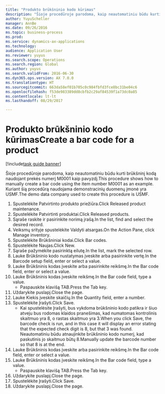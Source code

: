 ```yaml
--- 
title: "Produkto brūkšninio kodo kūrimas"
description: "Šioje procedūroje parodoma, kaip neautomatiniu būdu kurti brūkšninį kodą naudojant prekės numerį M0001 kaip pavyzdį."
author: YuyuScheller
manager: AnnBe
ms.date: 09/26/2016
ms.topic: business-process
ms.prod: 
ms.service: dynamics-ax-applications
ms.technology: 
audience: Application User
ms.reviewer: yuyus
ms.search.scope: Operations
ms.search.region: Global
ms.author: yuyus
ms.search.validFrom: 2016-06-30
ms.dyn365.ops.version: AX 7.0.0
ms.translationtype: HT
ms.sourcegitcommit: 663da58ef01b705c0c984fbfd3fce8bc31be04c6
ms.openlocfilehash: f53de983389dd8cbfb2c29af84539f1a73dc0a85
ms.contentlocale: lt-lt
ms.lasthandoff: 08/29/2017

---
```

# <a name="create-a-bar-code-for-a-product"></a><span data-ttu-id="ceb53-103">Produkto brūkšninio kodo kūrimas</span><span class="sxs-lookup"><span data-stu-id="ceb53-103">Create a bar code for a product</span></span>

[!include[task guide banner](../../includes/task-guide-banner.md)]

<span data-ttu-id="ceb53-104">Šioje procedūroje parodoma, kaip neautomatiniu būdu kurti brūkšninį kodą naudojant prekės numerį M0001 kaip pavyzdį.</span><span class="sxs-lookup"><span data-stu-id="ceb53-104">This procedure shows how to manually create a bar code using the item number M0001 as an example.</span></span> <span data-ttu-id="ceb53-105">Kuriant šią procedūrą naudojama demonstracinių duomenų įmonė yra USMF.</span><span class="sxs-lookup"><span data-stu-id="ceb53-105">The demo data company used to create this procedure is USMF.</span></span>

1. <span data-ttu-id="ceb53-106">Spustelėkite Patvirtinto produkto priežiūra.</span><span class="sxs-lookup"><span data-stu-id="ceb53-106">Click Released product maintenance.</span></span>
2. <span data-ttu-id="ceb53-107">Spustelėkite Patvirtinti produktai.</span><span class="sxs-lookup"><span data-stu-id="ceb53-107">Click Released products.</span></span>
3. <span data-ttu-id="ceb53-108">Sąraše raskite ir pasirinkite norimą įrašą.</span><span class="sxs-lookup"><span data-stu-id="ceb53-108">In the list, find and select the desired record.</span></span>
4. <span data-ttu-id="ceb53-109">Veiksmų srityje spustelėkite Valdyti atsargas.</span><span class="sxs-lookup"><span data-stu-id="ceb53-109">On the Action Pane, click Manage inventory.</span></span>
5. <span data-ttu-id="ceb53-110">Spustelėkite Brūkšniniai kodai.</span><span class="sxs-lookup"><span data-stu-id="ceb53-110">Click Bar codes.</span></span>
6. <span data-ttu-id="ceb53-111">Spustelėkite Naujas.</span><span class="sxs-lookup"><span data-stu-id="ceb53-111">Click New.</span></span>
7. <span data-ttu-id="ceb53-112">Sąraše pažymėkite pasirinktą eilutę.</span><span class="sxs-lookup"><span data-stu-id="ceb53-112">In the list, mark the selected row.</span></span>
8. <span data-ttu-id="ceb53-113">Lauke Brūkšninio kodo nustatymas įveskite arba pasirinkite vertę.</span><span class="sxs-lookup"><span data-stu-id="ceb53-113">In the Barcode setup field, enter or select a value.</span></span>
9. <span data-ttu-id="ceb53-114">Lauke Brūkšninis kodas įveskite arba pasirinkite reikšmę.</span><span class="sxs-lookup"><span data-stu-id="ceb53-114">In the Bar code field, enter or select a value.</span></span>
10. <span data-ttu-id="ceb53-115">Lauke Brūkšninis kodas įveskite reikšmę.</span><span class="sxs-lookup"><span data-stu-id="ceb53-115">In the Bar code field, type a value.</span></span>
    * <span data-ttu-id="ceb53-116">Paspauskite klavišą TAB.</span><span class="sxs-lookup"><span data-stu-id="ceb53-116">Press the Tab key.</span></span>  
11. <span data-ttu-id="ceb53-117">Uždarykite puslapį.</span><span class="sxs-lookup"><span data-stu-id="ceb53-117">Close the page.</span></span>
12. <span data-ttu-id="ceb53-118">Lauke Kiekis įveskite skaičių.</span><span class="sxs-lookup"><span data-stu-id="ceb53-118">In the Quantity field, enter a number.</span></span>
13. <span data-ttu-id="ceb53-119">Spustelėkite Įrašyti.</span><span class="sxs-lookup"><span data-stu-id="ceb53-119">Click Save.</span></span>
    * <span data-ttu-id="ceb53-120">Kai spustelėsite Įrašyti, bus vykdoma brūkšninio kodo patikra ir šiuo atveju bus rodomas klaidos pranešimas, kad numatomas kontrolinis skaitmuo yra 8, o rastas skaitmuo yra 3.</span><span class="sxs-lookup"><span data-stu-id="ceb53-120">When you click Save, the barcode check is run, and in this case it will display an error stating that the expected check digit is 8, but that 3 was found.</span></span> <span data-ttu-id="ceb53-121">Neautomatiniu būdu atnaujinkite brūkšninio kodo numerį, kad paskutinis jo skaitmuo būtų 8.</span><span class="sxs-lookup"><span data-stu-id="ceb53-121">Manually update the barcode number so that 8 is at the end.</span></span>  
14. <span data-ttu-id="ceb53-122">Lauke Brūkšninis kodas įveskite arba pasirinkite reikšmę.</span><span class="sxs-lookup"><span data-stu-id="ceb53-122">In the Bar code field, enter or select a value.</span></span>
15. <span data-ttu-id="ceb53-123">Lauke Brūkšninis kodas įveskite reikšmę.</span><span class="sxs-lookup"><span data-stu-id="ceb53-123">In the Bar code field, type a value.</span></span>
    * <span data-ttu-id="ceb53-124">Paspauskite klavišą TAB.</span><span class="sxs-lookup"><span data-stu-id="ceb53-124">Press the Tab key.</span></span>  
16. <span data-ttu-id="ceb53-125">Uždarykite puslapį.</span><span class="sxs-lookup"><span data-stu-id="ceb53-125">Close the page.</span></span>
17. <span data-ttu-id="ceb53-126">Spustelėkite Įrašyti.</span><span class="sxs-lookup"><span data-stu-id="ceb53-126">Click Save.</span></span>
18. <span data-ttu-id="ceb53-127">Uždarykite puslapį.</span><span class="sxs-lookup"><span data-stu-id="ceb53-127">Close the page.</span></span>


